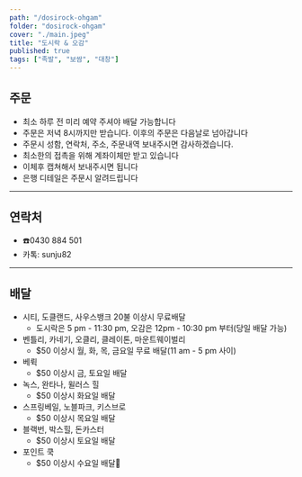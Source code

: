 ```yaml
---
path: "/dosirock-ohgam"
folder: "dosirock-ohgam"
cover: "./main.jpeg"
title: "도시락 & 오감"
published: true
tags: ["족발", "보쌈", "대창"]
---
```


## 주문
- 최소 하루 전 미리 예약 주셔야 배달 가능합니다
- 주문은 저녁 8시까지만 받습니다. 이후의 주문은 다음날로 넘아갑니다
- 주문시 성함, 연락처, 주소, 주문내역 보내주시면 감사하겠습니다.
- 최소한의 접촉을 위해 계좌이체만 받고 있습니다
- 이체후 캡쳐해서 보내주시면 됩니다
- 은행 디테일은 주문시 알려드립니다

---

## 연락처
- ☎️0430 884 501
- 카톡: sunju82

---

## 배달
- 시티, 도클랜드, 사우스뱅크 20불 이상시 무료배달
  - 도시락은 5 pm - 11:30 pm, 오감은 12pm - 10:30 pm 부터(당일 배달 가능)
- 벤틀리, 카네기, 오클리, 클레이톤, 마운트웨이벌리
  - $50 이상시 월, 화, 목, 금요일 무료 배달(11 am - 5 pm 사이)
- 베뤽
  - $50 이상시 금, 토요일 배달
- 녹스, 완타나, 윌러스 힐
  - $50 이상시 화요일 배달
- 스프링베일, 노블파크, 키스브로
  - $50 이상시 목요일 배달
- 블랙번, 박스힐, 돈카스터
  - $50 이상시 토요일 배달
- 포인트 쿡
  - $50 이상시 수요일 배달
